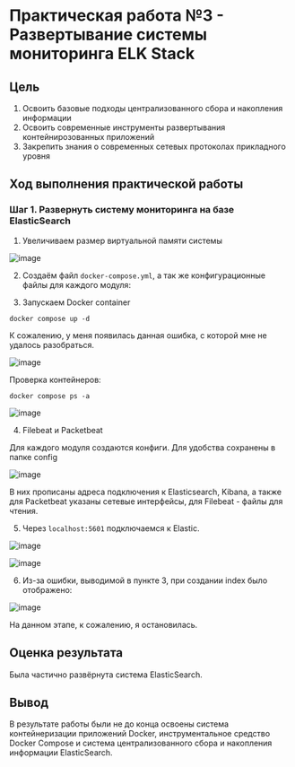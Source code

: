 # Практическая работа №3 - Развертывание системы мониторинга ELK Stack

## Цель

1.  Освоить базовые подходы централизованного сбора и накопления информации
2.  Освоить современные инструменты развертывания контейнирозованных приложений
3.  Закрепить знания о современных сетевых протоколах прикладного уровня

## Ход выполнения практической работы

### Шаг 1. Развернуть систему мониторинга на базе ElasticSearch

1.  Увеличиваем размер виртуальной памяти системы

![image](https://github.com/l-karian-l/Karyakina_ThreatHunting/assets/72932728/16123faf-490e-4cb9-821f-9110c9b7dd5a)

2. Создаём файл `docker-compose.yml`, а так же конфигурационные файлы для каждого модуля:

3. Запускаем Docker container

```
docker compose up -d
```
К сожалению, у меня появилась данная ошибка, с которой мне не удалось разобраться. 

![image](https://github.com/l-karian-l/Karyakina_ThreatHunting/assets/72932728/21553a6c-c246-4652-8a5a-959b59bb3a1e)

Проверка контейнеров:
```
docker compose ps -a
```

![image](https://github.com/l-karian-l/Karyakina_ThreatHunting/assets/72932728/043ab503-6dd5-4b2b-a311-54d4491ffb17)

4.  Filebeat и Packetbeat

Для каждого модуля создаются конфиги. Для удобства сохранены в папке config

![image](https://github.com/l-karian-l/Karyakina_ThreatHunting/assets/72932728/67ed2420-1cf2-4a99-a841-e6cefa982087)

В них прописаны адреса подключения к Elasticsearch, Kibana, а также для Packetbeat указаны сетевые интерфейсы, для Filebeat - файлы для чтения.

5. Через `localhost:5601` подключаемся к Elastic.

![image](https://github.com/l-karian-l/Karyakina_ThreatHunting/assets/72932728/97aee60a-1349-4a1d-b109-eb100377741b)

![image](https://github.com/l-karian-l/Karyakina_ThreatHunting/assets/72932728/9e00897a-acab-4a37-b5cd-a1da3196a3b3)

6. Из-за ошибки, выводимой в пункте 3, при создании index было отображено:

![image](https://github.com/l-karian-l/Karyakina_ThreatHunting/assets/72932728/21c6a495-a69a-4e6a-a84a-d4757ee9c710)

На данном этапе, к сожалению, я остановилась. 

## Оценка результата

Была частично развёрнута система ElasticSearch. 

## Вывод

В результате работы были не до конца освоены система контейнеризации приложений
Docker, инструментальное средство Docker Compose и система
централизованного сбора и накопления информации ElasticSearch.
